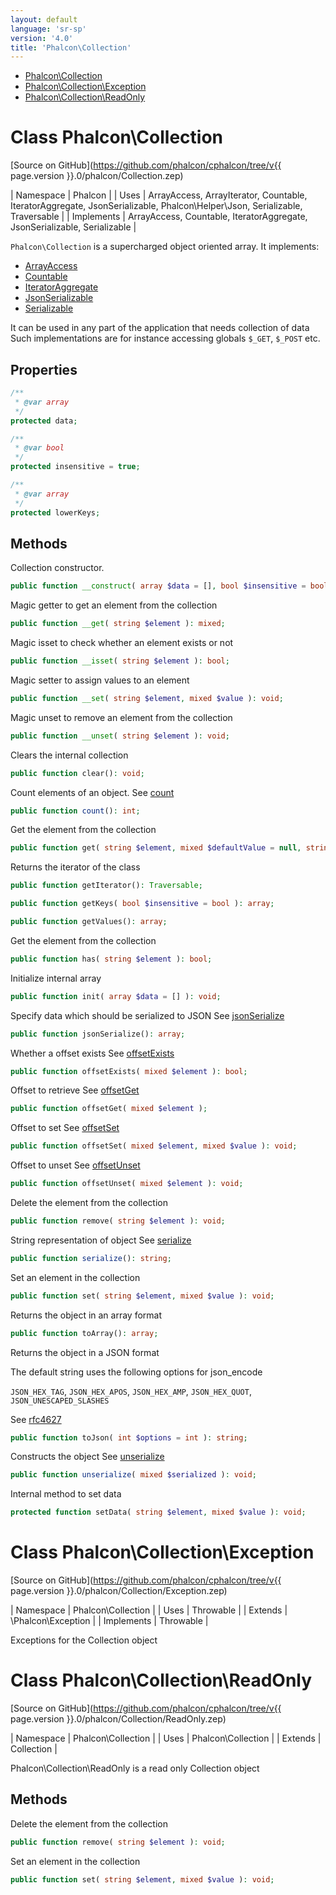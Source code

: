 ```yaml
---
layout: default
language: 'sr-sp'
version: '4.0'
title: 'Phalcon\Collection'
---
```


- [Phalcon\Collection](#collection)
- [Phalcon\Collection\Exception](#collection-exception)
- [Phalcon\Collection\ReadOnly](#collection-readonly)

<h1 id="collection">Class Phalcon\Collection</h1>

[Source on GitHub](https://github.com/phalcon/cphalcon/tree/v{{ page.version }}.0/phalcon/Collection.zep)

| Namespace | Phalcon | | Uses | ArrayAccess, ArrayIterator, Countable, IteratorAggregate, JsonSerializable, Phalcon\Helper\Json, Serializable, Traversable | | Implements | ArrayAccess, Countable, IteratorAggregate, JsonSerializable, Serializable |

`Phalcon\Collection` is a supercharged object oriented array. It implements:

- [ArrayAccess](https://www.php.net/manual/en/class.arrayaccess.php)
- [Countable](https://www.php.net/manual/en/class.countable.php)
- [IteratorAggregate](https://www.php.net/manual/en/class.iteratoraggregate.php)
- [JsonSerializable](https://www.php.net/manual/en/class.jsonserializable.php)
- [Serializable](https://www.php.net/manual/en/class.serializable.php)

It can be used in any part of the application that needs collection of data Such implementations are for instance accessing globals `$_GET`, `$_POST` etc.

## Properties

```php
/**
 * @var array
 */
protected data;

/**
 * @var bool
 */
protected insensitive = true;

/**
 * @var array
 */
protected lowerKeys;

```

## Methods

Collection constructor.

```php
public function __construct( array $data = [], bool $insensitive = bool );
```

Magic getter to get an element from the collection

```php
public function __get( string $element ): mixed;
```

Magic isset to check whether an element exists or not

```php
public function __isset( string $element ): bool;
```

Magic setter to assign values to an element

```php
public function __set( string $element, mixed $value ): void;
```

Magic unset to remove an element from the collection

```php
public function __unset( string $element ): void;
```

Clears the internal collection

```php
public function clear(): void;
```

Count elements of an object. See [count](https://php.net/manual/en/countable.count.php)

```php
public function count(): int;
```

Get the element from the collection

```php
public function get( string $element, mixed $defaultValue = null, string $cast = null ): mixed;
```

Returns the iterator of the class

```php
public function getIterator(): Traversable;
```

```php
public function getKeys( bool $insensitive = bool ): array;
```

```php
public function getValues(): array;
```

Get the element from the collection

```php
public function has( string $element ): bool;
```

Initialize internal array

```php
public function init( array $data = [] ): void;
```

Specify data which should be serialized to JSON See [jsonSerialize](https://php.net/manual/en/jsonserializable.jsonserialize.php)

```php
public function jsonSerialize(): array;
```

Whether a offset exists See [offsetExists](https://php.net/manual/en/arrayaccess.offsetexists.php)

```php
public function offsetExists( mixed $element ): bool;
```

Offset to retrieve See [offsetGet](https://php.net/manual/en/arrayaccess.offsetget.php)

```php
public function offsetGet( mixed $element );
```

Offset to set See [offsetSet](https://php.net/manual/en/arrayaccess.offsetset.php)

```php
public function offsetSet( mixed $element, mixed $value ): void;
```

Offset to unset See [offsetUnset](https://php.net/manual/en/arrayaccess.offsetunset.php)

```php
public function offsetUnset( mixed $element ): void;
```

Delete the element from the collection

```php
public function remove( string $element ): void;
```

String representation of object See [serialize](https://php.net/manual/en/serializable.serialize.php)

```php
public function serialize(): string;
```

Set an element in the collection

```php
public function set( string $element, mixed $value ): void;
```

Returns the object in an array format

```php
public function toArray(): array;
```

Returns the object in a JSON format

The default string uses the following options for json_encode

`JSON_HEX_TAG`, `JSON_HEX_APOS`, `JSON_HEX_AMP`, `JSON_HEX_QUOT`, `JSON_UNESCAPED_SLASHES`

See [rfc4627](https://www.ietf.org/rfc/rfc4627.txt)

```php
public function toJson( int $options = int ): string;
```

Constructs the object See [unserialize](https://php.net/manual/en/serializable.unserialize.php)

```php
public function unserialize( mixed $serialized ): void;
```

Internal method to set data

```php
protected function setData( string $element, mixed $value ): void;
```

<h1 id="collection-exception">Class Phalcon\Collection\Exception</h1>

[Source on GitHub](https://github.com/phalcon/cphalcon/tree/v{{ page.version }}.0/phalcon/Collection/Exception.zep)

| Namespace | Phalcon\Collection | | Uses | Throwable | | Extends | \Phalcon\Exception | | Implements | Throwable |

Exceptions for the Collection object

<h1 id="collection-readonly">Class Phalcon\Collection\ReadOnly</h1>

[Source on GitHub](https://github.com/phalcon/cphalcon/tree/v{{ page.version }}.0/phalcon/Collection/ReadOnly.zep)

| Namespace | Phalcon\Collection | | Uses | Phalcon\Collection | | Extends | Collection |

Phalcon\Collection\ReadOnly is a read only Collection object

## Methods

Delete the element from the collection

```php
public function remove( string $element ): void;
```

Set an element in the collection

```php
public function set( string $element, mixed $value ): void;
```